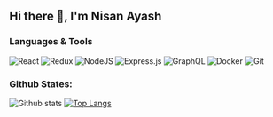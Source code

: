## Hi there 👋, I'm Nisan Ayash


### Languages & Tools
<p align="left">
<!-- <img alt="JavaScript" src="https://img.shields.io/badge/javascript%20-%23323330.svg?&style=for-the-badge&logo=javascript&logoColor=%23F7DF1E"/> -->
<!-- <img alt="TypeScript" src="https://img.shields.io/badge/typescript%20-%23007ACC.svg?&style=for-the-badge&logo=typescript&logoColor=white"/> -->
<img alt="React" src="https://img.shields.io/badge/react%20-%2320232a.svg?&style=for-the-badge&logo=react&logoColor=%2361DAFB"/>
<img alt="Redux" src="https://img.shields.io/badge/redux%20-%23593d88.svg?&style=for-the-badge&logo=redux&logoColor=white"/>
<!-- <img alt="Next JS" src="https://img.shields.io/badge/next%20js%20-%23000000.svg?&style=for-the-badge&logo=next.js&logoColor=white"/> -->
<img alt="NodeJS" src="https://img.shields.io/badge/node.js%20-%2343853D.svg?&style=for-the-badge&logo=node.js&logoColor=white"/>
<img alt="Express.js" src="https://img.shields.io/badge/express.js%20-%23404d59.svg?&style=for-the-badge"/>
<img alt="GraphQL" src="https://img.shields.io/badge/-GraphQL-E10098?style=for-the-badge&logo=graphql"/>
<!-- <img alt="MySQL" src="https://img.shields.io/badge/mysql-%2300f.svg?&style=for-the-badge&logo=mysql&logoColor=white"/> -->
<!--  <img alt="POSTGRES" src="https://img.shields.io/badge/postgres-%2300f.svg?&style=for-the-badge&logo=mysql&logoColor=white"/> -->
<!-- <img alt="MongoDB" src ="https://img.shields.io/badge/MongoDB-%234ea94b.svg?&style=for-the-badge&logo=mongodb&logoColor=white"/> -->
<!-- <img alt="Redis" src="https://img.shields.io/badge/redis-%23DD0031.svg?&style=for-the-badge&logo=redis&logoColor=white"/>  -->
<img alt="Docker" src="https://img.shields.io/badge/docker%20-%230db7ed.svg?&style=for-the-badge&logo=docker&logoColor=white"/>
<!-- <img alt="Kubernetes" src="https://img.shields.io/badge/kubernetes%20-%23326ce5.svg?&style=for-the-badge&logo=kubernetes&logoColor=white"/> -->
<img alt="Git" src="https://img.shields.io/badge/git%20-%23F05033.svg?&style=for-the-badge&logo=git&logoColor=white"/>
<!-- <img alt="Raspberry Pi" src="https://img.shields.io/badge/-Raspberry%20Pi-C51A4A?style=for-the-badge&logo=Raspberry-Pi"/> -->
<!-- <img alt="Adobe Photoshop" src="https://img.shields.io/badge/adobe%20photoshop%20-%2331A8FF.svg?&style=for-the-badge&logo=adobe%20photoshop&logoColor=white"/> -->
<!-- <img alt="Adobe Illustrator" src="https://img.shields.io/badge/adobe%20illustrator%20-%23FF9A00.svg?&style=for-the-badge&logo=adobe%20illustrator&logoColor=white"/> -->
<!-- <img alt="Figma" src="https://img.shields.io/badge/figma%20-%23F24E1E.svg?&style=for-the-badge&logo=figma&logoColor=white"/> -->
<!-- <img alt="Arduino" src="https://img.shields.io/badge/-Arduino-00979D?style=for-the-badge&logo=Arduino&logoColor=white"/> -->
<p>



### Github States:

![Github stats](https://github-readme-stats.vercel.app/api?username=nisanayash&theme=tokyonight&show_icons=true&count_private=true)
[![Top Langs](https://github-readme-stats.vercel.app/api/top-langs/?username=nisanayash&theme=tokyonight&layout=compact)](https://github.com/=nisanayash/github-readme-stats)






